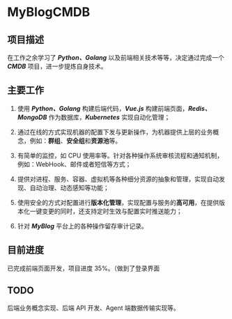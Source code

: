 ﻿# MyBlogCMDB

## 项目描述

在工作之余学习了 ***Python、Golang*** 以及前端相关技术等等，决定通过完成一个 ***CMDB*** 项目，进一步提炼自身技术。

## 主要工作

1. 使用 ***Python、Golang*** 构建后端代码，***Vue.js*** 构建前端页面，***Redis、MongoDB*** 作为数据库，***Kubernetes*** 实现自动化管理；

2. 通过在线的方式实现机器的配置下发与更新操作，为机器提供上层的业务概念，例如：**群组**、**安全组**和**资源池**等。

3. 有简单的监控，如 CPU 使用率等。针对各种操作系统审核流程和通知机制，例如：WebHook、邮件或者短信等方式；

4. 提供对进程、服务、容器、虚拟机等各种细分资源的抽象和管理，实现自动发现、自动治理、动态感知等功能；

5. 使⽤安全的方式对配置进行**版本化管理**，实现配置与服务的**高可用**，在提供版本化⼀键变更的同时，还支持定时生效与配置实时推送能力；

6. 针对 ***MyBlog*** 平台上的各种操作留存审计记录。

## 目前进度

已完成前端页面开发，项目进度 35%。（做到了登录界面

## TODO

后端业务概念实现、后端 API 开发、Agent 端数据传输实现等。
